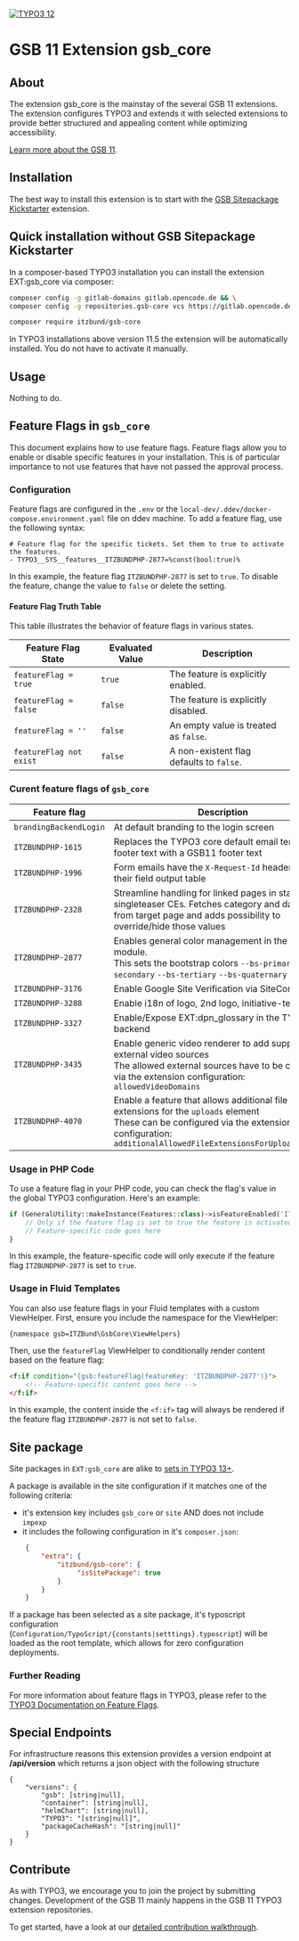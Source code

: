 <!--
SPDX-FileCopyrightText: 2024 Bundesrepublik Deutschland, vertreten durch das BMI/ITZBund

SPDX-License-Identifier: GPL-3.0-or-later
-->

<!-- PROJECT SHIELDS -->
[![TYPO3 12](https://img.shields.io/badge/TYPO3-12-orange.svg)](https://get.typo3.org/version/12)

# GSB&nbsp;11 Extension gsb_core


## About
The extension gsb_core is the mainstay of the several GSB&nbsp;11 extensions. The extension configures TYPO3 and extends it with selected extensions to provide better structured and appealing content while optimizing accessibility.

[Learn more about the GSB&nbsp;11][gsb11-readme-url].


## Installation
The best way to install this extension is to start with the [GSB Sitepackage Kickstarter][kickstarter-url] extension.

## Quick installation without GSB Sitepackage Kickstarter
In a composer-based TYPO3 installation you can install the extension EXT:gsb_core via composer:

```sh
composer config -g gitlab-domains gitlab.opencode.de && \
composer config -g repositories.gsb-core vcs https://gitlab.opencode.de/bmi/government-site-builder-11/extensions/gsb_core.git
```

```sh
composer require itzbund/gsb-core
```

In TYPO3 installations above version 11.5 the extension will be automatically installed. You do not have to activate it manually.

## Usage
Nothing to do.

## Feature Flags in `gsb_core`

This document explains how to use feature flags. Feature flags allow you to enable or disable specific features in your installation.
This is of particular importance to not use features that have not passed the approval process.

### Configuration

Feature flags are configured in the `.env` or the `local-dev/.ddev/docker-compose.environment.yaml` file on ddev machine. To add a feature flag, use the following syntax:

```plaintext
# Feature flag for the specific tickets. Set them to true to activate the features.
- TYPO3__SYS__features__ITZBUNDPHP-2877=%const(bool:true)%
```

In this example, the feature flag `ITZBUNDPHP-2877` is set to `true`. To disable the feature, change the value to `false` or delete
the setting.

#### Feature Flag Truth Table

This table illustrates the behavior of feature flags in various states.

| Feature Flag State      | Evaluated Value | Description                              |
|-------------------------|-----------------|------------------------------------------|
| `featureFlag = true`    | `true`          | The feature is explicitly enabled.       |
| `featureFlag = false`   | `false`         | The feature is explicitly disabled.      |
| `featureFlag = ''`      | `false`         | An empty value is treated as `false`.    |
| `featureFlag not exist` | `false`         | A non-existent flag defaults to `false`. |

### Curent feature flags of `gsb_core`

| Feature flag           | Description
|------------------------|------------------------------------------------------------------
| `brandingBackendLogin` | At default branding to the login screen
| `ITZBUNDPHP-1615`      | Replaces the TYPO3 core default email template footer text with a GSB11 footer text
| `ITZBUNDPHP-1996`      | Form emails have the `X-Request-Id` header added to their field output table
| `ITZBUNDPHP-2328`      | Streamline handling for linked pages in stage and singleteaser CEs. Fetches category and date value from target page and adds possibility to override/hide those values
| `ITZBUNDPHP-2877`      | Enables general color management in the site module.<br />This sets the bootstrap colors `--bs-primary` `--bs-secondary` `--bs-tertiary` `--bs-quaternary`
| `ITZBUNDPHP-3176`      | Enable Google Site Verification via SiteConfig
| `ITZBUNDPHP-3288`      | Enable i18n of logo, 2nd logo, initiative-text etc
| `ITZBUNDPHP-3327`      | Enable/Expose EXT:dpn_glossary in the TYPO3 backend
| `ITZBUNDPHP-3435`      | Enable generic video renderer to add support for external video sources<br />The allowed external sources have to be configured via the extension configuration: `allowedVideoDomains`
| `ITZBUNDPHP-4070`      | Enable a feature that allows additional file extensions for the `uploads` element<br />These can be configured via the extension configuration: `additionalAllowedFileExtensionsForUploadsElement`

### Usage in PHP Code

To use a feature flag in your PHP code, you can check the flag's value in the global TYPO3 configuration. Here's an example:

```php
if (GeneralUtility::makeInstance(Features::class)->isFeatureEnabled('ITZBUNDPHP-2877')) {
    // Only if the feature flag is set to true the feature is activated
    // Feature-specific code goes here
}
```

In this example, the feature-specific code will only execute if the feature flag `ITZBUNDPHP-2877` is set to `true`.

### Usage in Fluid Templates

You can also use feature flags in your Fluid templates with a custom ViewHelper. First, ensure you include the namespace for the ViewHelper:

```plaintext
{namespace gsb=ITZBund\GsbCore\ViewHelpers}
```

Then, use the `featureFlag` ViewHelper to conditionally render content based on the feature flag:

```html
<f:if condition="{gsb:featureFlag(featureKey: 'ITZBUNDPHP-2877')}">
    <!-- Feature-specific content goes here -->
</f:if>
```

In this example, the content inside the `<f:if>` tag will always be rendered if the feature flag `ITZBUNDPHP-2877` is not set to `false`.

## Site package

Site packages in `EXT:gsb_core` are alike to [sets in TYPO3 13+][typo3-13-sets-url].

A package is available in the site configuration if it matches one of the following criteria:

* it's extension key includes `gsb_core` or `site` AND does not include `impexp`
* it includes the following configuration in it's `composer.json`:

```json
    {
        "extra": {
            "itzbund/gsb-core": {
                 "isSitePackage": true
            }
        }
    }
```

If a package has been selected as a site package, it's typoscript configuration (`Configuration/TypoScript/{constants|setttings}.typoscript`) will be loaded as the root template, which allows for zero configuration deployments.

### Further Reading

For more information about feature flags in TYPO3, please refer to the [TYPO3 Documentation on Feature Flags](https://docs.typo3.org/m/typo3/reference-coreapi/12.4/en-us/Configuration/FeatureToggles.html).

## Special Endpoints

For infrastructure reasons this extension provides a version endpoint at **/api/version** which returns a json object with the following structure
```
{
    "versions": {
        "gsb": [string|null],
        "container": [string|null],
        "helmChart": [string|null],
        "TYPO3": "[string|null]",
        "packageCacheHash": "[string|null]"
    }
}
```

## Contribute
As with TYPO3, we encourage you to join the project by submitting changes. Development of the GSB&nbsp;11 mainly happens in the GSB&nbsp;11 TYPO3 extension repositories.

To get started, have a look at our [detailed contribution walkthrough](https://gitlab.opencode.de/bmi/government-site-builder-11/extensions/gitlab-profile/-/blob/main/CONTRIBUTING.md).


<!-- MARKDOWN LINKS & IMAGES -->
<!-- https://www.markdownguide.org/basic-syntax/#reference-style-links -->
[gsb11-readme-url]: https://gitlab.opencode.de/bmi/government-site-builder-11/extensions
[kickstarter-url]: https://gitlab.opencode.de/bmi/government-site-builder-11/extensions/gsb-sitepackage-kickstarter
[typo3-13-sets-url]: [https:////](https://docs.typo3.org/m/typo3/reference-coreapi/main/en-us/ApiOverview/SiteHandling/SiteSets.html)

